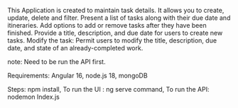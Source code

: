This Application is created to maintain task details. It allows you to create, update, delete and filter. 
Present a list of tasks along with their due date and itineraries. Add options to add or remove tasks after they have been finished.
Provide a title, description, and due date for users to create new tasks.
Modify the task: Permit users to modify the title, description, due date, and state of an already-completed work.

note: Need to be run the API first.

Requirements:
  Angular 16,
  node.js 18,
  mongoDB

Steps:
  npm install,
  To run the UI : ng serve command,
  To run the API: nodemon Index.js
